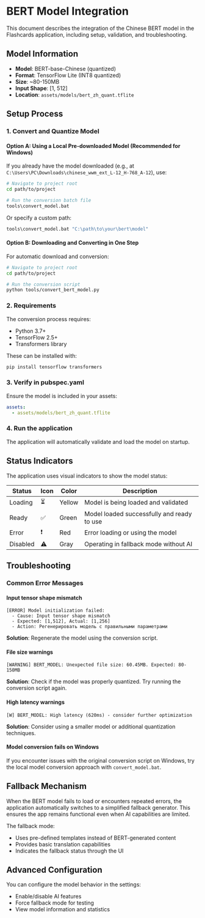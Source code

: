 # BERT Model Integration

This document describes the integration of the Chinese BERT model in the Flashcards application, including setup, validation, and troubleshooting.

## Model Information

- **Model**: BERT-base-Chinese (quantized)
- **Format**: TensorFlow Lite (INT8 quantized)
- **Size**: ~80-150MB
- **Input Shape**: [1, 512]
- **Location**: `assets/models/bert_zh_quant.tflite`

## Setup Process

### 1. Convert and Quantize Model

#### Option A: Using a Local Pre-downloaded Model (Recommended for Windows)

If you already have the model downloaded (e.g., at `C:\Users\PC\Downloads\chinese_wwm_ext_L-12_H-768_A-12`), use:

```bash
# Navigate to project root
cd path/to/project

# Run the conversion batch file
tools\convert_model.bat
```

Or specify a custom path:

```bash
tools\convert_model.bat "C:\path\to\your\bert\model"
```

#### Option B: Downloading and Converting in One Step

For automatic download and conversion:

```bash
# Navigate to project root
cd path/to/project

# Run the conversion script
python tools/convert_bert_model.py
```

### 2. Requirements

The conversion process requires:

- Python 3.7+
- TensorFlow 2.5+
- Transformers library

These can be installed with:

```bash
pip install tensorflow transformers
```

### 3. Verify in pubspec.yaml

Ensure the model is included in your assets:

```yaml
assets:
  - assets/models/bert_zh_quant.tflite
```

### 4. Run the application

The application will automatically validate and load the model on startup.

## Status Indicators

The application uses visual indicators to show the model status:

| Status | Icon | Color | Description |
|--------|------|-------|-------------|
| Loading | ⏳ | Yellow | Model is being loaded and validated |
| Ready | ✅ | Green | Model loaded successfully and ready to use |
| Error | ❗ | Red | Error loading or using the model |
| Disabled | ⚠️ | Gray | Operating in fallback mode without AI |

## Troubleshooting

### Common Error Messages

#### Input tensor shape mismatch

```
[ERROR] Model initialization failed: 
  - Cause: Input tensor shape mismatch
  - Expected: [1,512], Actual: [1,256]
  - Action: Регенерировать модель с правильными параметрами
```

**Solution**: Regenerate the model using the conversion script.

#### File size warnings

```
[WARNING] BERT_MODEL: Unexpected file size: 60.45MB. Expected: 80-150MB
```

**Solution**: Check if the model was properly quantized. Try running the conversion script again.

#### High latency warnings

```
[W] BERT_MODEL: High latency (620ms) - consider further optimization
```

**Solution**: Consider using a smaller model or additional quantization techniques.

#### Model conversion fails on Windows

If you encounter issues with the original conversion script on Windows, try the local model conversion approach with `convert_model.bat`.

## Fallback Mechanism

When the BERT model fails to load or encounters repeated errors, the application automatically switches to a simplified fallback generator. This ensures the app remains functional even when AI capabilities are limited.

The fallback mode:
- Uses pre-defined templates instead of BERT-generated content
- Provides basic translation capabilities
- Indicates the fallback status through the UI

## Advanced Configuration

You can configure the model behavior in the settings:
- Enable/disable AI features
- Force fallback mode for testing
- View model information and statistics 